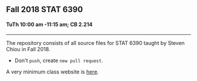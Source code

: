 
**Fall 2018 STAT 6390**
-----------------------

#### TuTh 10:00 am -11:15 am; CB 2.214

------------------------------------------------------------------------

The repository consists of all source files for STAT 6390 taught by Steven Chiou in Fall 2018.

-   Don't `push`, create `new pull request`.

A very minimum class website is [here](http://www.sychiou.com/stat6390).
